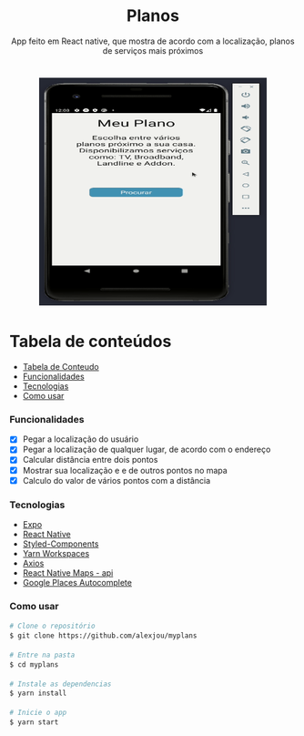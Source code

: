 <h1 align="center">Planos</h1>

<p align="center">App feito em React native, que mostra de acordo com a localização, planos de serviços mais próximos</p>

  <h1 align="center">
  <img
    alt="Mobile"
    src="/assets/images/myplans.gif"
    height=400
    width=400
  />
</h1>

# Tabela de conteúdos

<!--ts-->

- [Tabela de Conteudo](#tabela-de-conteudo)
- [Funcionalidades](#Funcionalidades)
- [Tecnologias](#Tecnologias)
- [Como usar](#como-usar)
<!--te-->

### Funcionalidades

- [x] Pegar a localização do usuário
- [x] Pegar a localização de qualquer lugar, de acordo com o endereço
- [x] Calcular distância entre dois pontos
- [x] Mostrar sua localização e e de outros pontos no mapa
- [x] Calculo do valor de vários pontos com a distância

### Tecnologias

- [Expo](https://expo.io/)
- [React Native](https://reactnative.dev/)
- [Styled-Components](https://styled-components.com/)
- [Yarn Workspaces](https://classic.yarnpkg.com/en/docs/workspaces/)
- [Axios](https://github.com/axios/axios) 
- [React Native Maps - api](https://github.com/react-native-maps/react-native-maps)
- [Google Places Autocomplete](https://www.npmjs.com/package/react-native-google-places-autocomplete)

### Como usar

```bash
# Clone o repositório
$ git clone https://github.com/alexjou/myplans

# Entre na pasta
$ cd myplans

# Instale as dependencias
$ yarn install

# Inicie o app
$ yarn start
```
